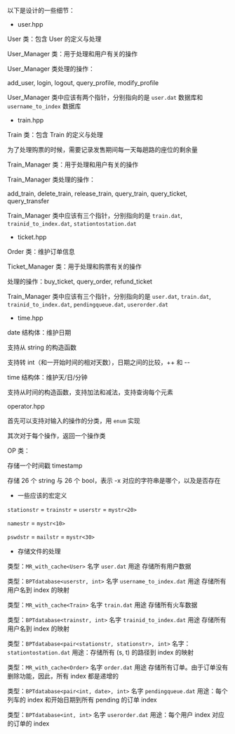以下是设计的一些细节：

- user.hpp

User 类：包含 User 的定义与处理

User_Manager 类：用于处理和用户有关的操作

User_Manager 类处理的操作：

add_user, login, logout, query_profile, modify_profile

User_Manager 类中应该有两个指针，分别指向的是 `user.dat` 数据库和 `username_to_index` 数据库

- train.hpp

Train 类：包含 Train 的定义与处理

为了处理购票的时候，需要记录发售期间每一天每趟路的座位的剩余量

Train_Manager 类：用于处理和用户有关的操作

Train_Manager 类处理的操作：

add_train, delete_train, release_train, query_train, query_ticket, query_transfer

Train_Manager 类中应该有三个指针，分别指向的是 `train.dat`, `trainid_to_index.dat`, `stationtostation.dat`

- ticket.hpp

Order 类：维护订单信息

Ticket_Manager 类：用于处理和购票有关的操作

处理的操作：buy_ticket, query_order, refund_ticket

Train_Manager 类中应该有三个指针，分别指向的是 `user.dat`, `train.dat`, `trainid_to_index.dat`, `pendingqueue.dat`, `userorder.dat`

- time.hpp

date 结构体：维护日期

支持从 string 的构造函数

支持转 int（和一开始时间的相对天数），日期之间的比较，++ 和 --

time 结构体：维护天/日/分钟

支持从时间的构造函数，支持加法和减法，支持查询每个元素

operator.hpp

首先可以支持对输入的操作的分类，用 `enum` 实现

其次对于每个操作，返回一个操作类

OP 类：

存储一个时间戳 timestamp

存储 26 个 string 与 26 个 bool，表示 -x 对应的字符串是哪个，以及是否存在


- 一些应该的宏定义

`stationstr` = `trainstr` = `userstr` = `mystr<20>`

`namestr` = `mystr<10>`

`pswdstr` = `mailstr` = `mystr<30>`

- 存储文件的处理

类型：`MR_with_cache<User>` 名字 `user.dat` 用途 存储所有用户数据

类型：`BPTdatabase<userstr, int>` 名字 `username_to_index.dat` 用途 存储所有用户名到 index 的映射

类型：`MR_with_cache<Train>` 名字 `train.dat` 用途 存储所有火车数据

类型：`BPTdatabase<trainstr, int>` 名字 `trainid_to_index.dat` 用途 存储所有用户名到 index 的映射

类型：`BPTdatabase<pair<stationstr, stationstr>, int>` 名字： `stationtostation.dat` 用途：存储所有 (s, t) 的路径到 index 的映射

类型：`MR_with_cache<Order>` 名字 `order.dat` 用途 存储所有订单。由于订单没有删除功能，因此，所有 index 都是递增的

类型：`BPTdatabase<pair<int, date>, int>` 名字 `pendingqueue.dat` 用途：每个列车的 index 和开始日期到所有 pending 的订单 index

类型：`BPTdatabase<int, int>` 名字 `userorder.dat` 用途：每个用户 index 对应的订单的 index